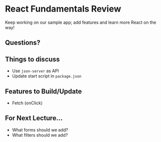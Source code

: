 # React Fundamentals Review

Keep working on our sample app; add features and learn more React on the way!

## Questions?

## Things to discuss
- Use `json-server` as API
- Update start script in `package.json`

## Features to Build/Update
- Fetch (onClick)

## For Next Lecture...
- What forms should we add?
- What filters should we add?

